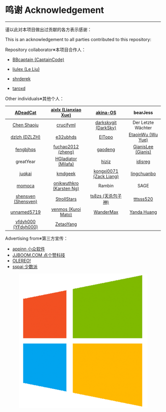 # 鸣谢 Acknowledgement

---

谨以此对本项目做出过贡献的各方表示感谢：

This is an acknowledgement to all parties contributed to this repository:

Repository collaborator※本项目合作人：

* [BBcaptain \(CaptainCode\)](https://github.com/BBcaptain)

* [liulex \(Le Liu\)](https://github.com/liulex)

* [shrderek](https://github.com/shrderek)

* [taroxd](https://github.com/taroxd)

Other individuals※其他个人：

| [ADeadCat](https://github.com/ADeadCat) | [aixlx \(Lianxiao Xue\)](https://github.com/aixlx) | [akina-OS](https://github.com/akina-OS) | bearJess |
| :---: | :---: | :---: | :---: |
| [Chen Shaoju](https://github.com/chenshaoju) | [crucifyml](https://github.com/crucifyml) | [darkskygit \(DarkSky\)](https://github.com/darkskygit) | Der Letzte Wächter |
| [dzlzh \(DZLZH\)](https://github.com/dzlzh) | [e32ubhds](https://github.com/e32ubhds) | [ElTopo](https://github.com/ElTopo) | [EtaoinWu \(Wu Yue\)](https://github.com/EtaoinWu) |
| [fengbjhqs](https://github.com/fengbjhqs) | [fuchao2012 \(zheng\)](https://github.com/fuchao2012) | [gaodeng](https://github.com/gaodeng) | [GianisLee \(Gianis\)](https://github.com/GianisLee) |
| greatYear | [HGladiator \(Milafa\)](https://github.com/HGladiator) | [hizjz](https://github.com/hizjz) | [idisreg](https://github.com/idisreg) |
| [juqkai](https://github.com/juqkai) | [kmdgeek](https://github.com/kmdgeek) | [kongxi0071 \(Zack Liang\)](https://github.com/kongxi0071) | [lingchuanbo](https://github.com/lingchuanbo) |
| [momoca](https://github.com/momoca) | [onikwuthkro \(Karsten Ng\)](https://github.com/onikwuthkro) | Rambin | SAGE |
| [shensven (Shensven)](https://github.com/shensven) | [StrollStars](https://github.com/StrollStars) | [ts8zs \(天杀包子神\)](https://github.com/ts8zs) | [tttsss520](https://github.com/tttsss520) |
| [unnamed5719](https://github.com/unnamed5719) | [venmos \(Kuroi Mato\)](https://github.com/venmos) | [WanderMax](https://github.com/WanderMax) | [Yanda Huang](https://github.com/yodahuang) |
| [yfdyh000 \(YFdyh000\)](https://github.com/yfdyh000) | [ZetaoYang](https://github.com/ZetaoYang) |  |  |

Advertising from※第三方宣传：

* [appinn   小众软件](http://www.appinn.com/windows-apps-that-amaze-us/)
* [JJBOOM.COM   点个赞科技](http://wiki.jjboom.com/doku.php?id=专题策划:常用软件建议)
* [OLEREO!](http://olereo.com/links)
* [sspai   少数派](https://sspai.com/post/38866)

<p align="center">
 <img src="/assets/windows_logo.png"/>
</p>
